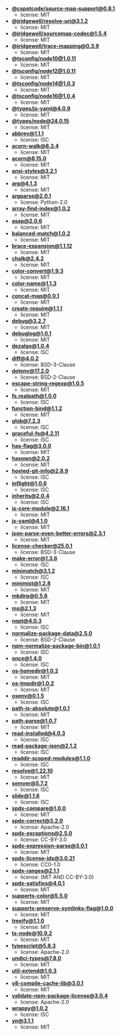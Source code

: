  - **[@cspotcode/source-map-support@0.8.1](https://github.com/cspotcode/node-source-map-support)**
    - license: MIT
 - **[@jridgewell/resolve-uri@3.1.2](https://github.com/jridgewell/resolve-uri)**
    - license: MIT
 - **[@jridgewell/sourcemap-codec@1.5.4](https://github.com/jridgewell/sourcemaps)**
    - license: MIT
 - **[@jridgewell/trace-mapping@0.3.9](https://github.com/jridgewell/trace-mapping)**
    - license: MIT
 - **[@tsconfig/node10@1.0.11](https://github.com/tsconfig/bases)**
    - license: MIT
 - **[@tsconfig/node12@1.0.11](https://github.com/tsconfig/bases)**
    - license: MIT
 - **[@tsconfig/node14@1.0.3](https://github.com/tsconfig/bases)**
    - license: MIT
 - **[@tsconfig/node16@1.0.4](https://github.com/tsconfig/bases)**
    - license: MIT
 - **[@types/js-yaml@4.0.9](https://github.com/DefinitelyTyped/DefinitelyTyped)**
    - license: MIT
 - **[@types/node@24.0.15](https://github.com/DefinitelyTyped/DefinitelyTyped)**
    - license: MIT
 - **[abbrev@1.1.1](https://github.com/isaacs/abbrev-js)**
    - license: ISC
 - **[acorn-walk@8.3.4](https://github.com/acornjs/acorn)**
    - license: MIT
 - **[acorn@8.15.0](https://github.com/acornjs/acorn)**
    - license: MIT
 - **[ansi-styles@3.2.1](https://github.com/chalk/ansi-styles)**
    - license: MIT
 - **[arg@4.1.3](https://github.com/zeit/arg)**
    - license: MIT
 - **[argparse@2.0.1](https://github.com/nodeca/argparse)**
    - license: Python-2.0
 - **[array-find-index@1.0.2](https://github.com/sindresorhus/array-find-index)**
    - license: MIT
 - **[asap@2.0.6](https://github.com/kriskowal/asap)**
    - license: MIT
 - **[balanced-match@1.0.2](https://github.com/juliangruber/balanced-match)**
    - license: MIT
 - **[brace-expansion@1.1.12](https://github.com/juliangruber/brace-expansion)**
    - license: MIT
 - **[chalk@2.4.2](https://github.com/chalk/chalk)**
    - license: MIT
 - **[color-convert@1.9.3](https://github.com/Qix-/color-convert)**
    - license: MIT
 - **[color-name@1.1.3](https://github.com/dfcreative/color-name)**
    - license: MIT
 - **[concat-map@0.0.1](https://github.com/substack/node-concat-map)**
    - license: MIT
 - **[create-require@1.1.1](https://github.com/nuxt-contrib/create-require)**
    - license: MIT
 - **[debug@3.2.7](https://github.com/visionmedia/debug)**
    - license: MIT
 - **[debuglog@1.0.1](https://github.com/sam-github/node-debuglog)**
    - license: MIT
 - **[dezalgo@1.0.4](https://github.com/npm/dezalgo)**
    - license: ISC
 - **[diff@4.0.2](https://github.com/kpdecker/jsdiff)**
    - license: BSD-3-Clause
 - **[dotenv@17.2.0](https://github.com/motdotla/dotenv)**
    - license: BSD-2-Clause
 - **[escape-string-regexp@1.0.5](https://github.com/sindresorhus/escape-string-regexp)**
    - license: MIT
 - **[fs.realpath@1.0.0](https://github.com/isaacs/fs.realpath)**
    - license: ISC
 - **[function-bind@1.1.2](https://github.com/Raynos/function-bind)**
    - license: MIT
 - **[glob@7.2.3](https://github.com/isaacs/node-glob)**
    - license: ISC
 - **[graceful-fs@4.2.11](https://github.com/isaacs/node-graceful-fs)**
    - license: ISC
 - **[has-flag@3.0.0](https://github.com/sindresorhus/has-flag)**
    - license: MIT
 - **[hasown@2.0.2](https://github.com/inspect-js/hasOwn)**
    - license: MIT
 - **[hosted-git-info@2.8.9](https://github.com/npm/hosted-git-info)**
    - license: ISC
 - **[inflight@1.0.6](https://github.com/npm/inflight)**
    - license: ISC
 - **[inherits@2.0.4](https://github.com/isaacs/inherits)**
    - license: ISC
 - **[is-core-module@2.16.1](https://github.com/inspect-js/is-core-module)**
    - license: MIT
 - **[js-yaml@4.1.0](https://github.com/nodeca/js-yaml)**
    - license: MIT
 - **[json-parse-even-better-errors@2.3.1](https://github.com/npm/json-parse-even-better-errors)**
    - license: MIT
 - **[license-checker@25.0.1](https://github.com/davglass/license-checker)**
    - license: BSD-3-Clause
 - **[make-error@1.3.6](https://github.com/JsCommunity/make-error)**
    - license: ISC
 - **[minimatch@3.1.2](https://github.com/isaacs/minimatch)**
    - license: ISC
 - **[minimist@1.2.8](https://github.com/minimistjs/minimist)**
    - license: MIT
 - **[mkdirp@0.5.6](https://github.com/substack/node-mkdirp)**
    - license: MIT
 - **[ms@2.1.3](https://github.com/vercel/ms)**
    - license: MIT
 - **[nopt@4.0.3](https://github.com/npm/nopt)**
    - license: ISC
 - **[normalize-package-data@2.5.0](https://github.com/npm/normalize-package-data)**
    - license: BSD-2-Clause
 - **[npm-normalize-package-bin@1.0.1](https://github.com/npm/npm-normalize-package-bin)**
    - license: ISC
 - **[once@1.4.0](https://github.com/isaacs/once)**
    - license: ISC
 - **[os-homedir@1.0.2](https://github.com/sindresorhus/os-homedir)**
    - license: MIT
 - **[os-tmpdir@1.0.2](https://github.com/sindresorhus/os-tmpdir)**
    - license: MIT
 - **[osenv@0.1.5](https://github.com/npm/osenv)**
    - license: ISC
 - **[path-is-absolute@1.0.1](https://github.com/sindresorhus/path-is-absolute)**
    - license: MIT
 - **[path-parse@1.0.7](https://github.com/jbgutierrez/path-parse)**
    - license: MIT
 - **[read-installed@4.0.3](https://github.com/isaacs/read-installed)**
    - license: ISC
 - **[read-package-json@2.1.2](https://github.com/npm/read-package-json)**
    - license: ISC
 - **[readdir-scoped-modules@1.1.0](https://github.com/npm/readdir-scoped-modules)**
    - license: ISC
 - **[resolve@1.22.10](https://github.com/browserify/resolve)**
    - license: MIT
 - **[semver@5.7.2](https://github.com/npm/node-semver)**
    - license: ISC
 - **[slide@1.1.6](https://github.com/isaacs/slide-flow-control)**
    - license: ISC
 - **[spdx-compare@1.0.0](https://github.com/kemitchell/spdx-compare.js)**
    - license: MIT
 - **[spdx-correct@3.2.0](https://github.com/jslicense/spdx-correct.js)**
    - license: Apache-2.0
 - **[spdx-exceptions@2.5.0](https://github.com/kemitchell/spdx-exceptions.json)**
    - license: CC-BY-3.0
 - **[spdx-expression-parse@3.0.1](https://github.com/jslicense/spdx-expression-parse.js)**
    - license: MIT
 - **[spdx-license-ids@3.0.21](https://github.com/jslicense/spdx-license-ids)**
    - license: CC0-1.0
 - **[spdx-ranges@2.1.1](https://github.com/kemitchell/spdx-ranges.js)**
    - license: (MIT AND CC-BY-3.0)
 - **[spdx-satisfies@4.0.1](https://github.com/kemitchell/spdx-satisfies.js)**
    - license: MIT
 - **[supports-color@5.5.0](https://github.com/chalk/supports-color)**
    - license: MIT
 - **[supports-preserve-symlinks-flag@1.0.0](https://github.com/inspect-js/node-supports-preserve-symlinks-flag)**
    - license: MIT
 - **[treeify@1.1.0](https://github.com/notatestuser/treeify)**
    - license: MIT
 - **[ts-node@10.9.2](https://github.com/TypeStrong/ts-node)**
    - license: MIT
 - **[typescript@5.8.3](https://github.com/microsoft/TypeScript)**
    - license: Apache-2.0
 - **[undici-types@7.8.0](https://github.com/nodejs/undici)**
    - license: MIT
 - **[util-extend@1.0.3](https://github.com/isaacs/util-extend)**
    - license: MIT
 - **[v8-compile-cache-lib@3.0.1](https://github.com/cspotcode/v8-compile-cache-lib)**
    - license: MIT
 - **[validate-npm-package-license@3.0.4](https://github.com/kemitchell/validate-npm-package-license.js)**
    - license: Apache-2.0
 - **[wrappy@1.0.2](https://github.com/npm/wrappy)**
    - license: ISC
 - **[yn@3.1.1](https://github.com/sindresorhus/yn)**
    - license: MIT
